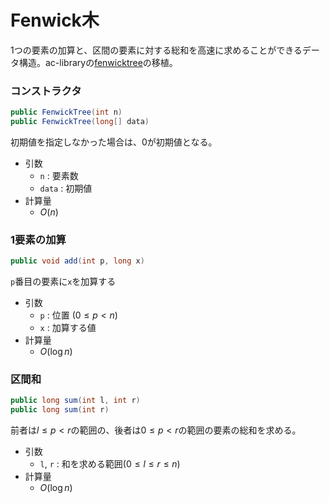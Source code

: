 # Fenwick木
1つの要素の加算と、区間の要素に対する総和を高速に求めることができるデータ構造。ac-libraryの[fenwicktree](https://github.com/atcoder/ac-library/blob/master/document_ja/fenwicktree.md)の移植。

### コンストラクタ
```java
public FenwickTree(int n)
public FenwickTree(long[] data)
```
初期値を指定しなかった場合は、0が初期値となる。
- 引数
  - `n` : 要素数
  - `data` : 初期値
- 計算量
  - $O(n)$

### 1要素の加算
```java
public void add(int p, long x)
```
`p`番目の要素に`x`を加算する
- 引数
  - `p` : 位置 $(0\le p\lt n)$
  - `x` : 加算する値
- 計算量
  - $O(\log n)$

### 区間和
```java
public long sum(int l, int r)
public long sum(int r)
```
前者は$l\le p\lt r$の範囲の、後者は$0\le p\lt r$の範囲の要素の総和を求める。
- 引数
  - `l`, `r` : 和を求める範囲$(0 \le l \le r \le n)$
- 計算量
  - $O(\log{n})$
